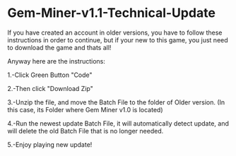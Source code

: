# Gem-Miner-v1.1-Technical-Update

If you have created an account in older versions, you have to follow these instructions in order to continue, but if your new to this game, you just need to download the game and thats all!

Anyway here are the instructions:

1.-Click Green Button "Code"

2.-Then click "Download Zip"

3.-Unzip the file, and move the Batch File to the folder of Older version. (In this case, its Folder where Gem Miner v1.0 is located)

4.-Run the newest update Batch File, it will automatically detect update, and will delete the old Batch File that is no longer needed.

5.-Enjoy playing new update!

